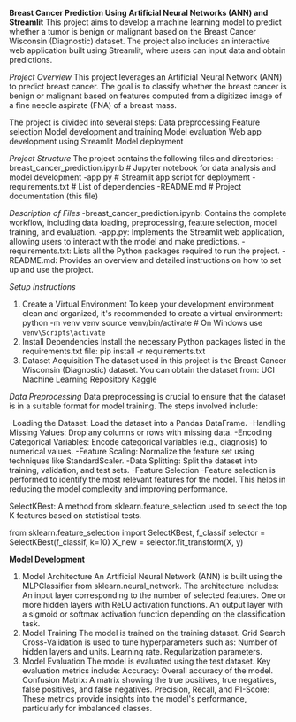 **Breast Cancer Prediction Using Artificial Neural Networks (ANN) and Streamlit**
This project aims to develop a machine learning model to predict whether a tumor is benign or malignant based on the Breast Cancer Wisconsin (Diagnostic) dataset. The project also includes an interactive web application built using Streamlit, where users can input data and obtain predictions.

*Project Overview*
This project leverages an Artificial Neural Network (ANN) to predict breast cancer. The goal is to classify whether the breast cancer is benign or malignant based on features computed from a digitized image of a fine needle aspirate (FNA) of a breast mass.

The project is divided into several steps:
Data preprocessing
Feature selection
Model development and training
Model evaluation
Web app development using Streamlit
Model deployment

*Project Structure*
The project contains the following files and directories:
-breast_cancer_prediction.ipynb  # Jupyter notebook for data analysis and model development
-app.py                           # Streamlit app script for deployment
-requirements.txt                 # List of dependencies
-README.md                        # Project documentation (this file)

*Description of Files*
-breast_cancer_prediction.ipynb: Contains the complete workflow, including data loading, preprocessing, feature selection, model training, and evaluation.
-app.py: Implements the Streamlit web application, allowing users to interact with the model and make predictions.
-requirements.txt: Lists all the Python packages required to run the project.
-README.md: Provides an overview and detailed instructions on how to set up and use the project.

*Setup Instructions*
1. Create a Virtual Environment
To keep your development environment clean and organized, it's recommended to create a virtual environment:
python -m venv venv
source venv/bin/activate  # On Windows use `venv\Scripts\activate`
2. Install Dependencies
Install the necessary Python packages listed in the requirements.txt file:
pip install -r requirements.txt
3. Dataset Acquisition
The dataset used in this project is the Breast Cancer Wisconsin (Diagnostic) dataset. You can obtain the dataset from:
UCI Machine Learning Repository
Kaggle

*Data Preprocessing*
Data preprocessing is crucial to ensure that the dataset is in a suitable format for model training. The steps involved include:

-Loading the Dataset: Load the dataset into a Pandas DataFrame.
-Handling Missing Values: Drop any columns or rows with missing data.
-Encoding Categorical Variables: Encode categorical variables (e.g., diagnosis) to numerical values.
-Feature Scaling: Normalize the feature set using techniques like StandardScaler.
-Data Splitting: Split the dataset into training, validation, and test sets.
-Feature Selection
-Feature selection is performed to identify the most relevant features for the model. This helps in reducing the model complexity and improving performance.

SelectKBest: A method from sklearn.feature_selection used to select the top K features based on statistical tests.

from sklearn.feature_selection import SelectKBest, f_classif
selector = SelectKBest(f_classif, k=10)
X_new = selector.fit_transform(X, y)

**Model Development**
1. Model Architecture
An Artificial Neural Network (ANN) is built using the MLPClassifier from sklearn.neural_network. The architecture includes:
An input layer corresponding to the number of selected features.
One or more hidden layers with ReLU activation functions.
An output layer with a sigmoid or softmax activation function depending on the classification task.
2. Model Training
The model is trained on the training dataset. Grid Search Cross-Validation is used to tune hyperparameters such as:
Number of hidden layers and units.
Learning rate.
Regularization parameters.
3. Model Evaluation
The model is evaluated using the test dataset. Key evaluation metrics include:
Accuracy: Overall accuracy of the model.
Confusion Matrix: A matrix showing the true positives, true negatives, false positives, and false negatives.
Precision, Recall, and F1-Score: These metrics provide insights into the model's performance, particularly for imbalanced classes.
